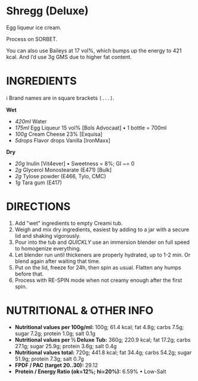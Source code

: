 # Shregg (Deluxe)

Egg liqueur ice cream.

Process on SORBET.

You can also use Baileys at 17 vol%, which bumps up
the energy to 421 kcal. And I’d use 3g GMS due to higher fat content.

# INGREDIENTS

ℹ️ Brand names are in square brackets `[...]`.

**Wet**
  - _420ml_ Water
  - _175ml_ Egg Liqueur 15 vol% [Bols Advocaat] • 1 bottle = 700ml
  - _100g_ Cream Cheese 23% [Exquisa]
  - _5drops_ Flavor drops Vanilla [IronMaxx]

**Dry**
  - _20g_ Inulin [Vit4ever] • Sweetness = 8%; GI ~= 0
  - _2g_ Glycerol Monostearate (E471) [Bulk]
  - _2g_ Tylose powder (E466, Tylo, CMC)
  - _1g_ Tara gum (E417)

# DIRECTIONS

 1. Add "wet" ingredients to empty Creami tub.
 1. Weigh and mix dry ingredients, easiest by adding to a jar with a secure lid and shaking vigorously.
 1. Pour into the tub and *QUICKLY* use an immersion blender on full speed to homogenize everything.
 1. Let blender run until thickeners are properly hydrated, up to 1-2 min. Or blend again after waiting that time.
 1. Put on the lid, freeze for 24h, then spin as usual. Flatten any humps before that.
 1. Process with RE-SPIN mode when not creamy enough after the first spin.

# NUTRITIONAL & OTHER INFO
- **Nutritional values per 100g/ml:** 100g; 61.4 kcal; fat 4.8g; carbs 7.5g; sugar 7.2g; protein 1.0g; salt 0.1g
- **Nutritional values per ½ Deluxe Tub:** 360g; 220.9 kcal; fat 17.2g; carbs 27.1g; sugar 25.9g; protein 3.6g; salt 0.4g
- **Nutritional values total:** 720g; 441.8 kcal; fat 34.4g; carbs 54.2g; sugar 51.9g; protein 7.3g; salt 0.7g
- **FPDF / PAC (target 20..30):** 29.12
- **Protein / Energy Ratio (ok=12%; hi=20%):** 6.59% • Low-Salt

